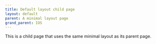 ```yaml
---
title: Default layout child page
layout: default
parent: A minimal layout page 
grand_parent: IOS
---
```


This is a child page that uses the same minimal layout as its parent page.

